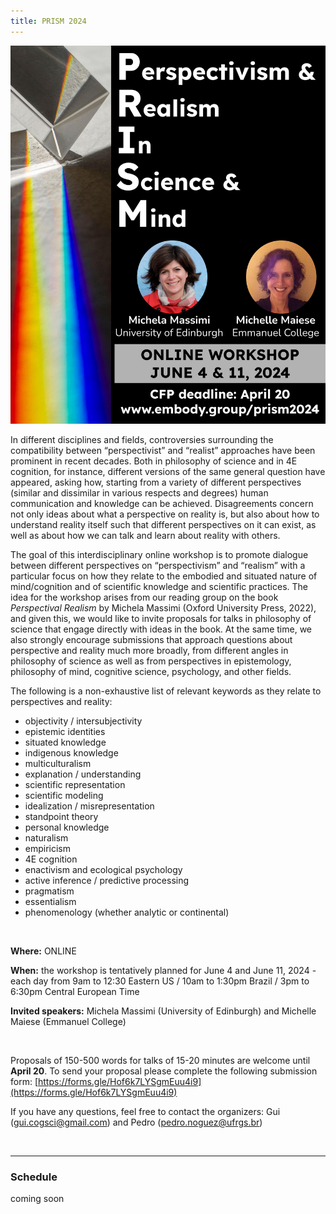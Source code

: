 ```yaml
---
title: PRISM 2024
---
```



<img width="750" src="/prism2024poster.png" title="Perspectivism and Realism In Science and Mind (PRISM): June 4 & 11, 2024" alt="Perspectivism and Realism In Science and Mind (PRISM): June 4 & 11, 2024"/> 
 
In different disciplines and fields, controversies surrounding the compatibility between “perspectivist” and “realist” approaches have been prominent in recent decades. Both in philosophy of science and in 4E cognition, for instance, different versions of the same general question have appeared, asking how, starting from a variety of different perspectives (similar and dissimilar in various respects and degrees) human communication and knowledge can be achieved. Disagreements concern not only ideas about what a perspective on reality is, but also about how to understand reality itself such that different perspectives on it can exist, as well as about how we can talk and learn about reality with others. 

The goal of this interdisciplinary online workshop is to promote dialogue between different perspectives on “perspectivism” and “realism” with a particular focus on how they relate to the embodied and situated nature of mind/cognition and of scientific knowledge and scientific practices. The idea for the workshop arises from our reading group on the book _Perspectival Realism_ by Michela Massimi (Oxford University Press, 2022), and given this, we would like to invite proposals for talks in philosophy of science that engage directly with ideas in the book. At the same time, we also strongly encourage submissions that approach questions about perspective and reality much more broadly, from different angles in philosophy of science as well as from perspectives in epistemology, philosophy of mind, cognitive science, psychology, and other fields. 

The following is a non-exhaustive list of relevant keywords as they relate to perspectives and reality:

- objectivity / intersubjectivity
- epistemic identities
- situated knowledge
- indigenous knowledge
- multiculturalism
- explanation / understanding
- scientific representation
- scientific modeling
- idealization / misrepresentation
- standpoint theory
- personal knowledge
- naturalism
- empiricism
- 4E cognition
- enactivism and ecological psychology
- active inference / predictive processing
- pragmatism
- essentialism
- phenomenology (whether analytic or continental)

<br>

**Where:** ONLINE
 
**When:** the workshop is tentatively planned for June 4 and June 11, 2024 - each day from 9am to 12:30 Eastern US /  10am to 1:30pm Brazil /  3pm to 6:30pm Central European Time 

**Invited speakers:**  Michela Massimi (University of Edinburgh)  and  Michelle Maiese (Emmanuel College)

<br>


Proposals of 150-500 words for talks of 15-20 minutes are welcome until **April 20**. To send your proposal please complete the following submission form: [https://forms.gle/Hof6k7LYSgmEuu4i9](https://forms.gle/Hof6k7LYSgmEuu4i9)

If you have any questions, feel free to contact the organizers: Gui (gui.cogsci@gmail.com) and Pedro (pedro.noguez@ufrgs.br)

<br>

---

### Schedule

coming soon
 


